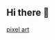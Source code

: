 ## Hi there 👋
[pixel art](https://media3.giphy.com/media/v1.Y2lkPTc5MGI3NjExb2hxbG8weWVldWFlZDJhZGhmc3F5d254d2ZyMTZqOHhhZm9zZmdvYSZlcD12MV9pbnRlcm5hbF9naWZfYnlfaWQmY3Q9Zw/26AHG5KGFxSkUWw1i/giphy.gif)
<!--
**mykeymousex/mykeymousex** is a ✨ _special_ ✨ repository because its `README.md` (this file) appears on your GitHub profile.

Here are some ideas to get you started:

- 🔭 I’m currently working on ...
- 🌱 I’m currently learning ...
- 👯 I’m looking to collaborate on ...
- 🤔 I’m looking for help with ...
- 💬 Ask me about ...
- 📫 How to reach me: ...
- 😄 Pronouns: ...
- ⚡ Fun fact: ...
-->
